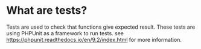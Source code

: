 # What are tests?
Tests are used to check that functions give expected result. These tests are using PHPUnit as a framework to run tests. see https://phpunit.readthedocs.io/en/9.2/index.html for more information.